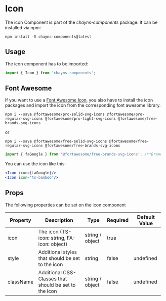 # Icon #

The icon Component is part of the *chayns-components* package. It can be installed via npm:

    npm install -S chayns-components@latest


## Usage ##

The icon component has to be imported:

```jsx harmony
import { Icon } from 'chayns-components';
```


## Font Awesome ##

If you want to use a [Font Awesome Icon](https://fontawesome.com/icons), you also have to install the icon packages and import the icon from the corresponding font awesome library.

    npm i --save @fortawesome/pro-solid-svg-icons @fortawesome/pro-regular-svg-icons @fortawesome/pro-light-svg-icons @fortawesome/free-brands-svg-icons
    
or
    
    npm i --save @fortawesome/free-solid-svg-icons @fortawesome/free-regular-svg-icons @fortawesome/free-brands-svg-icons


```jsx harmony
import { faGoogle } from '@fortawesome/free-brands-svg-icons'; /**Brands Style*/
```

You can use the icon like this:
```jsx harmony
<Icon icon={faGoogle}/>
<Icon icon="ts-bamboo"/>
```


## Props ##

The following properties can be set on the icon component

| Property     | Description                                                                       | Type            | Required | Default Value |
|--------------|-----------------------------------------------------------------------------------|-----------------|----------|---------------|
| icon         | The icon (TS-icon: string, FA-icon: object)                                       | string / object | true     |               |
| style        | Additional styles that should be set to the icon                                  | string          | false    | undefined     |
| className    | Additional CSS-Classes that should be set to the icon                             | string / object | false    | undefined     |
